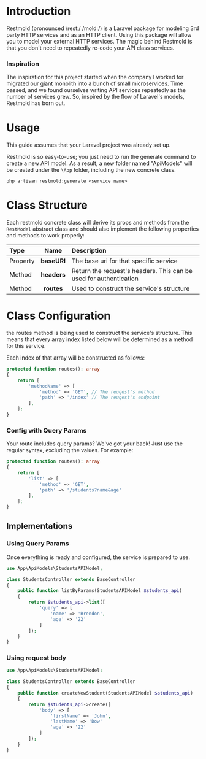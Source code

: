 # Introduction
Restmold (pronounced /restː/ /mold:/) is a Laravel package for modeling 3rd party HTTP services and as an HTTP client. Using this package will allow you to model your external HTTP services. 
The magic behind Restmold is that you don't need to repeatedly re-code your API class services. 

### Inspiration
The inspiration for this project started when the company I worked for migrated our giant monolith into a bunch of small microservices.
Time passed, and we found ourselves writing API services repeatedly as the number of services grew. So, inspired by the flow of Laravel's models, Restmold has born out.


# Usage
This guide assumes that your Laravel project was already set up. 

Restmold is so easy-to-use; you just need to run the generate command to create a new API model. As a result, a new folder named "ApiModels" will be created under the ```\App``` folder, including the new concrete class.

```
php artisan restmold:generate <service name>
```


# Class Structure
Each restmold concrete class will derive its props and methods from the ```RestModel``` abstract class and should also implement the following properties and methods to work properly:

| Type     | Name        | Description |
| :---     | :--:        | :---------- |
| Property | **baseURI** | The base uri for that specific service|
| Method   | **headers** | Return the request's headers. This can be used for authentication|
| Method   | **routes**  | Used to construct the service's structure| 


# Class Configuration
the routes method is being used to construct the service's structure. This means that every array index listed below will be determined as a method for this service.

Each index of that array will be constructed as follows:

```php
protected function routes(): array
{
    return [
        'methodName' => [
            'method' => 'GET', // The reuqest's method
            'path' => '/index' // The reuqest's endpoint
        ],
    ];
}
```



### Config with Query Params
Your route includes query params? We've got your back! Just use the regular syntax, excluding the values. For example: 

```php
protected function routes(): array
{
    return [
        'list' => [
            'method' => 'GET', 
            'path' => '/students?name&age'
        ],
    ];
}
```

## Implementations

### Using Query Params
Once everything is ready and configured, the service is prepared to use. 
```php
use App\ApiModels\StudentsAPIModel;

class StudentsController extends BaseController
{
    public function listByParams(StudentsAPIModel $students_api)
    {
        return $students_api->list([
            'query' => [
                'name' => 'Brendon',
                'age' => '22'
            ]
        ]);
    }
}
```

### Using request body
```php
use App\ApiModels\StudentsAPIModel;

class StudentsController extends BaseController
{
    public function createNewStudent(StudentsAPIModel $students_api)
    {
        return $students_api->create([
            'body' => [
                'firstName' => 'John',
                'lastName' => 'Dow'
                'age' => '22'
            ]
        ]);
    }
}
```



